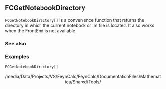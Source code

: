 ## FCGetNotebookDirectory

`FCGetNotebookDirectory[]` is a convenience function that returns the directory in which the current notebook or .m file is located. It also works when the FrontEnd is not available.

### See also

### Examples

```mathematica
FCGetNotebookDirectory[]
```

$$\text{/media/Data/Projects/VS/FeynCalc/FeynCalc/DocumentationFiles/Mathematica/Shared/Tools/}$$